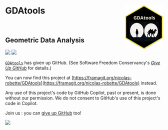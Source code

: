 # **GDAtools** <img src="GDAtools.png" height=140px width=120px alt="" align="right" />

<br>

## Geometric Data Analysis

<!-- badges: start -->
  [![](https://www.r-pkg.org/badges/version/GDAtools?color=blue)](https://cran.r-project.org/package=GDAtools)
  [![](http://cranlogs.r-pkg.org/badges/last-month/GDAtools?color=orange)](https://cran.r-project.org/package=GDAtools)
<!-- badges: end -->

[`GDAtools`](https://nicolas-robette.frama.io/GDAtools/) has given up GitHub. (See Software Freedom Conservancy's [*Give Up  GitHub*](https://GiveUpGitHub.org) for details.)

You can now find this project at [https://framagit.org/nicolas-robette/GDAtools](https://framagit.org/nicolas-robette/GDAtools) instead.

Any use of this project's code by GitHub Copilot, past or present, is done without our permission.  We do not consent to GitHub's use of this project's code in Copilot.

Join us : you can [give up GitHub](https://GiveUpGitHub.org) too!

<img src="https://sfconservancy.org/static/img/GiveUpGitHub.png" width="150" />
